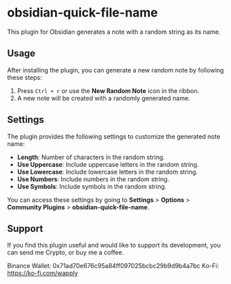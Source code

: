 # obsidian-quick-file-name

This plugin for Obsidian generates a note with a random string as its name.

## Usage

After installing the plugin, you can generate a new random note by following these steps:

1. Press `Ctrl + r` or use the **New Random Note** icon in the ribbon.
2. A new note will be created with a randomly generated name.

## Settings

The plugin provides the following settings to customize the generated note name:

- **Length**: Number of characters in the random string.
- **Use Uppercase**: Include uppercase letters in the random string.
- **Use Lowercase**: Include lowercase letters in the random string.
- **Use Numbers**: Include numbers in the random string.
- **Use Symbols**: Include symbols in the random string.

You can access these settings by going to **Settings** > **Options** > **Community Plugins** > **obsidian-quick-file-name**.

## Support

If you find this plugin useful and would like to support its development, you can send me Crypto, or buy me a coffee.

Binance Wallet: 0x71ad70e676c95a84ff097025bcbc29b9d9b4a7bc
Ko-Fi: https://ko-fi.com/wapply
